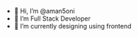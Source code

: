 - 👋 Hi, I’m @aman5oni
- 👀 I’m Full Stack Developer
- 🌱 I’m currently designing using frontend

<!---
aman5oni/aman5oni is a ✨ special ✨ repository because its `README.md` (this file) appears on your GitHub profile.
You can click the Preview link to take a look at your changes.
--->
